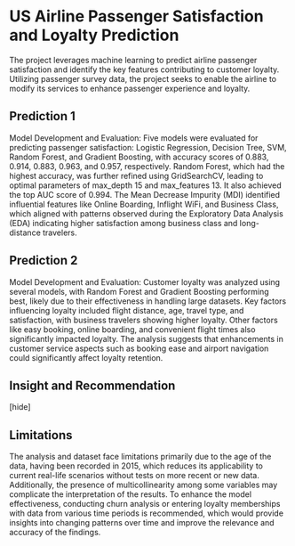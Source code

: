 # US Airline Passenger Satisfaction and Loyalty Prediction

The project leverages machine learning to predict airline passenger satisfaction and identify the key features contributing to customer loyalty. Utilizing passenger survey data, the project seeks to enable the airline to modify its services to enhance passenger experience and loyalty.

## Prediction 1 
Model Development and Evaluation: Five models were evaluated for predicting passenger satisfaction: Logistic Regression, Decision Tree, SVM, Random Forest, and Gradient Boosting, with accuracy scores of 0.883, 0.914, 0.883, 0.963, and 0.957, respectively. Random Forest, which had the highest accuracy, was further refined using GridSearchCV, leading to optimal parameters of max_depth 15 and max_features 13. It also achieved the top AUC score of 0.994. The Mean Decrease Impurity (MDI) identified influential features like Online Boarding, Inflight WiFi, and Business Class, which aligned with patterns observed during the Exploratory Data Analysis (EDA) indicating higher satisfaction among business class and long-distance travelers.

## Prediction 2 
Model Development and Evaluation: Customer loyalty was analyzed using several models, with Random Forest and Gradient Boosting performing best, likely due to their effectiveness in handling large datasets. Key factors influencing loyalty included flight distance, age, travel type, and satisfaction, with business travelers showing higher loyalty. Other factors like easy booking, online boarding, and convenient flight times also significantly impacted loyalty. The analysis suggests that enhancements in customer service aspects such as booking ease and airport navigation could significantly affect loyalty retention.


## Insight and Recommendation
[hide]

## Limitations
The analysis and dataset face limitations primarily due to the age of the data, having been recorded in 2015, which reduces its applicability to current real-life scenarios without tests on
more recent or new data. Additionally, the presence of multicollinearity among some variables may complicate the interpretation of the results. To enhance the model effectiveness, conducting churn analysis or entering loyalty memberships with data from various time periods is recommended, which would provide insights into changing patterns over time and improve the relevance and accuracy of the findings.
